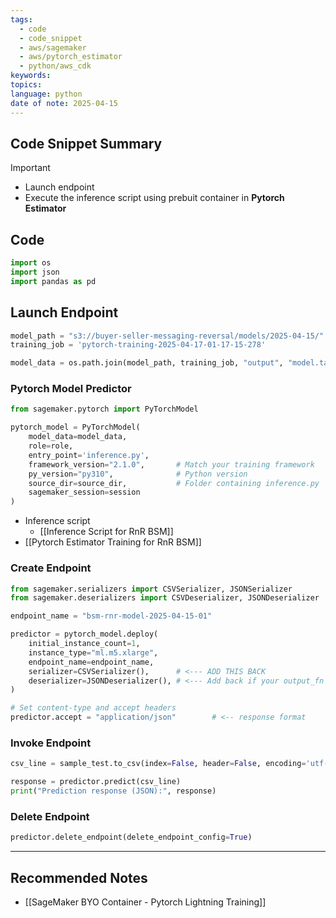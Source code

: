 ```yaml
---
tags:
  - code
  - code_snippet
  - aws/sagemaker
  - aws/pytorch_estimator
  - python/aws_cdk
keywords: 
topics: 
language: python
date of note: 2025-04-15
---
```


## Code Snippet Summary

>[!important]
>- Launch endpoint
>- Execute the inference script using prebuit container in **Pytorch Estimator**


## Code

```python
import os
import json
import pandas as pd
```



## Launch Endpoint

```python
model_path = "s3://buyer-seller-messaging-reversal/models/2025-04-15/"
training_job = 'pytorch-training-2025-04-17-01-17-15-278'

model_data = os.path.join(model_path, training_job, "output", "model.tar.gz")
```

### Pytorch Model Predictor

```python
from sagemaker.pytorch import PyTorchModel
```

```python
pytorch_model = PyTorchModel(
    model_data=model_data,
    role=role,
    entry_point='inference.py',
    framework_version="2.1.0",       # Match your training framework
    py_version="py310",              # Python version
    source_dir=source_dir,           # Folder containing inference.py
    sagemaker_session=session
)
```

- Inference script
	- [[Inference Script for RnR BSM]]
- [[Pytorch Estimator Training for RnR BSM]]

### Create Endpoint

```python
from sagemaker.serializers import CSVSerializer, JSONSerializer
from sagemaker.deserializers import CSVDeserializer, JSONDeserializer
```

```python
endpoint_name = "bsm-rnr-model-2025-04-15-01"
```

```python
predictor = pytorch_model.deploy(
    initial_instance_count=1,
    instance_type="ml.m5.xlarge",
    endpoint_name=endpoint_name,
    serializer=CSVSerializer(),      # <--- ADD THIS BACK
    deserializer=JSONDeserializer(), # <--- Add back if your output_fn produces JSON
)
```

```python
# Set content-type and accept headers
predictor.accept = "application/json"        # <-- response format
```

### Invoke Endpoint

```python
csv_line = sample_test.to_csv(index=False, header=False, encoding='utf-8').strip()
```

```python
response = predictor.predict(csv_line)
print("Prediction response (JSON):", response)
```

### Delete Endpoint

```python
predictor.delete_endpoint(delete_endpoint_config=True)
```



-----------
##  Recommended Notes

- [[SageMaker BYO Container - Pytorch Lightning Training]]
